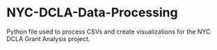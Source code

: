 # NYC-DCLA-Data-Processing
Python file used to process CSVs and create visualizations for the NYC DCLA Grant Analysis project.
